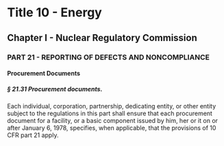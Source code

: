 
# Title 10 - Energy
## Chapter I - Nuclear Regulatory Commission
### PART 21 - REPORTING OF DEFECTS AND NONCOMPLIANCE
#### Procurement Documents
##### § 21.31 Procurement documents.

Each individual, corporation, partnership, dedicating entity, or other entity subject to the regulations in this part shall ensure that each procurement document for a facility, or a basic component issued by him, her or it on or after January 6, 1978, specifies, when applicable, that the provisions of 10 CFR part 21 apply.
